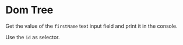 # Dom Tree

Get the value of the `firstName` text input field and print it in the console.

Use the `id` as selector.
